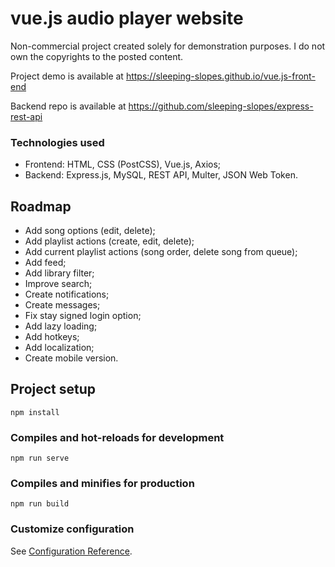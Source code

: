 # vue.js audio player website
Non-commercial project created solely for demonstration purposes. I do not own the copyrights to the posted content.

Project demo is available at https://sleeping-slopes.github.io/vue.js-front-end

Backend repo is available at https://github.com/sleeping-slopes/express-rest-api

### Technologies used
- Frontend: HTML, CSS (PostCSS), Vue.js, Axios;
- Backend: Express.js, MySQL, REST API, Multer, JSON Web Token.

## Roadmap
- Add song options (edit, delete);
- Add playlist actions (create, edit, delete);
- Add current playlist actions (song order, delete song from queue);
- Add feed;
- Add library filter;
- Improve search;
- Create notifications;
- Create messages;
- Fix stay signed login option;
- Add lazy loading;
- Add hotkeys;
- Add localization;
- Create mobile version.

## Project setup
```
npm install
```

### Compiles and hot-reloads for development
```
npm run serve
```

### Compiles and minifies for production
```
npm run build
```

### Customize configuration
See [Configuration Reference](https://cli.vuejs.org/config/).
